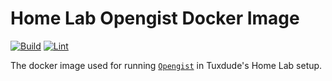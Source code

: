 # Home Lab Opengist Docker Image

[![Build](https://github.com/TuxdudeHomeLab/docker-image-opengist/actions/workflows/build.yml/badge.svg)](https://github.com/TuxdudeHomeLab/docker-image-opengist/actions/workflows/build.yml) [![Lint](https://github.com/TuxdudeHomeLab/docker-image-opengist/actions/workflows/lint.yml/badge.svg)](https://github.com/TuxdudeHomeLab/docker-image-opengist/actions/workflows/lint.yml)

The docker image used for running [`Opengist`](https://github.com/thomiceli/opengist) in Tuxdude's Home Lab setup.
